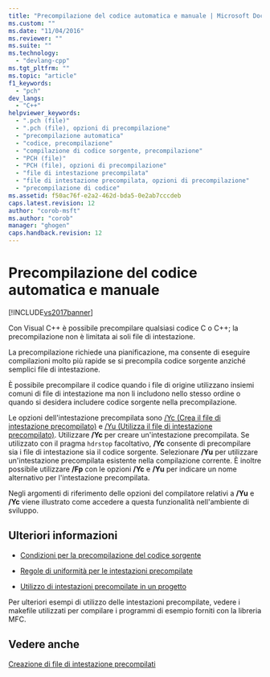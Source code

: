```yaml
---
title: "Precompilazione del codice automatica e manuale | Microsoft Docs"
ms.custom: ""
ms.date: "11/04/2016"
ms.reviewer: ""
ms.suite: ""
ms.technology: 
  - "devlang-cpp"
ms.tgt_pltfrm: ""
ms.topic: "article"
f1_keywords: 
  - "pch"
dev_langs: 
  - "C++"
helpviewer_keywords: 
  - ".pch (file)"
  - ".pch (file), opzioni di precompilazione"
  - "precompilazione automatica"
  - "codice, precompilazione"
  - "compilazione di codice sorgente, precompilazione"
  - "PCH (file)"
  - "PCH (file), opzioni di precompilazione"
  - "file di intestazione precompilata"
  - "file di intestazione precompilata, opzioni di precompilazione"
  - "precompilazione di codice"
ms.assetid: f50ac76f-e2a2-462d-bda5-0e2ab7cccdeb
caps.latest.revision: 12
author: "corob-msft"
ms.author: "corob"
manager: "ghogen"
caps.handback.revision: 12
---
```

# Precompilazione del codice automatica e manuale
[!INCLUDE[vs2017banner](../../assembler/inline/includes/vs2017banner.md)]

Con Visual C\+\+ è possibile precompilare qualsiasi codice C o C\+\+; la precompilazione non è limitata ai soli file di intestazione.  
  
 La precompilazione richiede una pianificazione, ma consente di eseguire compilazioni molto più rapide se si precompila codice sorgente anziché semplici file di intestazione.  
  
 È possibile precompilare il codice quando i file di origine utilizzano insiemi comuni di file di intestazione ma non li includono nello stesso ordine o quando si desidera includere codice sorgente nella precompilazione.  
  
 Le opzioni dell'intestazione precompilata sono [\/Yc \(Crea il file di intestazione precompilato\)](../../build/reference/yc-create-precompiled-header-file.md) e [\/Yu \(Utilizza il file di intestazione precompilato\)](../../build/reference/yu-use-precompiled-header-file.md).  Utilizzare **\/Yc** per creare un'intestazione precompilata.  Se utilizzato con il pragma `hdrstop` facoltativo, **\/Yc** consente di precompilare sia i file di intestazione sia il codice sorgente.  Selezionare **\/Yu** per utilizzare un'intestazione precompilata esistente nella compilazione corrente.  È inoltre possibile utilizzare **\/Fp** con le opzioni **\/Yc** e **\/Yu** per indicare un nome alternativo per l'intestazione precompilata.  
  
 Negli argomenti di riferimento delle opzioni del compilatore relativi a **\/Yu** e **\/Yc** viene illustrato come accedere a questa funzionalità nell'ambiente di sviluppo.  
  
## Ulteriori informazioni  
  
-   [Condizioni per la precompilazione del codice sorgente](../../build/reference/when-to-precompile-source-code.md)  
  
-   [Regole di uniformità per le intestazioni precompilate](../../build/reference/precompiled-header-consistency-rules.md)  
  
-   [Utilizzo di intestazioni precompilate in un progetto](../../build/reference/using-precompiled-headers-in-a-project.md)  
  
 Per ulteriori esempi di utilizzo delle intestazioni precompilate, vedere i makefile utilizzati per compilare i programmi di esempio forniti con la libreria MFC.  
  
## Vedere anche  
 [Creazione di file di intestazione precompilati](../../build/reference/creating-precompiled-header-files.md)